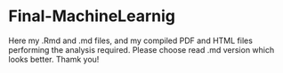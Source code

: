 # Final-MachineLearnig
Here my .Rmd and .md files, and my compiled PDF and HTML files performing the analysis required.
Please choose read .md version which looks better.
Thamk you!

